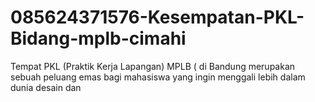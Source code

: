 # 085624371576-Kesempatan-PKL-Bidang-mplb-cimahi
Tempat PKL (Praktik Kerja Lapangan) MPLB ( di Bandung merupakan sebuah peluang emas bagi mahasiswa yang ingin menggali lebih dalam dunia desain dan 
